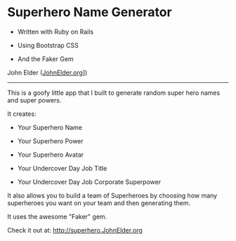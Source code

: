 Superhero Name Generator
========================================================
- Written with Ruby on Rails

- Using Bootstrap CSS

- And the Faker Gem

John Elder ([JohnElder.org](http://JohnElder.org)])
  
--------------------------------------------------------


This is a goofy little app that I built to generate
random super hero names and super powers.

It creates:

- Your Superhero Name

- Your Superhero Power

- Your Superhero Avatar

- Your Undercover Day Job Title

- Your Undercover Day Job Corporate Superpower

It also allows you to build a team of Superheroes by
choosing how many superheroes you want on your team
and then generating them.


It uses the awesome "Faker" gem.


Check it out at:  http://superhero.JohnElder.org